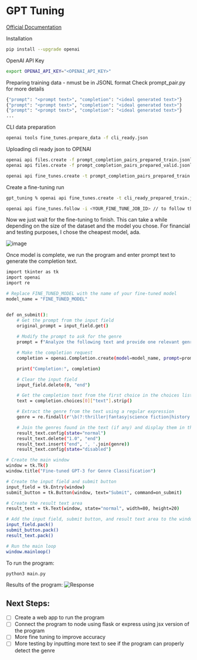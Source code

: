 # GPT Tuning

[Official Documentation](https://platform.openai.com/docs/guides/fine-tuning)

Installation

```sh
pip install --upgrade openai
```

OpenAI API Key

```sh
export OPENAI_API_KEY="<OPENAI_API_KEY>"
```

Preparing training data - nmust be in JSONL format
Check prompt_pair.py for more details

```sh
{"prompt": "<prompt text>", "completion": "<ideal generated text>"}
{"prompt": "<prompt text>", "completion": "<ideal generated text>"}
{"prompt": "<prompt text>", "completion": "<ideal generated text>"}
...
```

CLI data preparation

```sh  
openai tools fine_tunes.prepare_data -f cli_ready.json
```

Uploading cli ready json to OPENAI
```sh
openai api files.create -f prompt_completion_pairs_prepared_train.jsonl -p fine-tune
openai api files.create -f prompt_completion_pairs_prepared_valid.jsonl -p fine-tune

openai api fine_tunes.create -t prompt_completion_pairs_prepared_train.json -v prompt_completion_pairs_prepared_valid.jsonl -m davinci
```

Create a fine-tuning run

```sh
gpt_tuning % openai api fine_tunes.create -t cli_ready_prepared_train.jsonl -v cli_ready_prepared_valid.jsonl -m davinci

openai api fine_tunes.follow -i <YOUR_FINE_TUNE_JOB_ID> // to follow the progress
```

Now we just wait for the fine-tuning to finish. This can take a while depending on the size of the dataset and the model you chose.
For financial and testing purposes, I chose the cheapest model, ada.

![image](https://user-images.githubusercontent.com/48280799/235599700-43be23c1-e5fb-4d89-9793-2d1e1022a677.png)

Once model is complete, we run the program and enter prompt text to generate the completion text.

```sh
import tkinter as tk
import openai
import re

# Replace FINE_TUNED_MODEL with the name of your fine-tuned model
model_name = "FINE_TUNED_MODEL"


def on_submit():
    # Get the prompt from the input field
    original_prompt = input_field.get()
    
    # Modify the prompt to ask for the genre
    prompt = f"Analyze the following text and provide one relevant genre from the list: [thriller, fantasy, science fiction, history, horror, crime, romance, psychology, sports, travel].\n\nText: \"{original_prompt}\"\n\nGenre:"

    # Make the completion request
    completion = openai.Completion.create(model=model_name, prompt=prompt, max_tokens=100, temperature=0.8)

    print("Completion:", completion)

    # Clear the input field
    input_field.delete(0, "end")

    # Get the completion text from the first choice in the choices list
    text = completion.choices[0]["text"].strip()

    # Extract the genre from the text using a regular expression
    genre = re.findall(r'\b(?:thriller|fantasy|science fiction|history|horror|crime|romance|psychology|sports|travel)\b', text)[:2]

    # Join the genres found in the text (if any) and display them in the result text area
    result_text.config(state="normal")
    result_text.delete("1.0", "end")
    result_text.insert("end", ', '.join(genre))
    result_text.config(state="disabled")

# Create the main window
window = tk.Tk()
window.title("Fine-tuned GPT-3 for Genre Classification")

# Create the input field and submit button
input_field = tk.Entry(window)
submit_button = tk.Button(window, text="Submit", command=on_submit)

# Create the result text area
result_text = tk.Text(window, state="normal", width=80, height=20)

# Add the input field, submit button, and result text area to the window
input_field.pack()
submit_button.pack()
result_text.pack()

# Run the main loop
window.mainloop()
```

To run the program:

```sh
python3 main.py
```

Results of the program:
![Response](https://user-images.githubusercontent.com/48280799/235793022-72732e5a-187a-4953-9a75-c189e649d52a.png)

## Next Steps:
- [ ] Create a web app to run the program
- [ ] Connect the program to node using flask or express using jsx version of the program
- [ ] More fine tuning to improve accuracy
- [ ] More testing by inputting more text to see if the program can properly detect the genre
